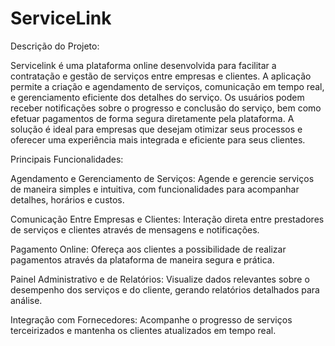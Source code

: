 # ServiceLink

Descrição do Projeto:

Servicelink é uma plataforma online desenvolvida para facilitar a contratação e gestão de serviços entre empresas e clientes. A aplicação permite a criação e agendamento de serviços, comunicação em tempo real, e gerenciamento eficiente dos detalhes do serviço. 
Os usuários podem receber notificações sobre o progresso e conclusão do serviço, bem como efetuar pagamentos de forma segura diretamente pela plataforma. A solução é ideal para empresas que desejam otimizar seus processos e oferecer uma experiência mais integrada e eficiente para seus clientes.

Principais Funcionalidades:

Agendamento e Gerenciamento de Serviços: Agende e gerencie serviços de maneira simples e intuitiva, com funcionalidades para acompanhar detalhes, horários e custos.

Comunicação Entre Empresas e Clientes: Interação direta entre prestadores de serviços e clientes através de mensagens e notificações.

Pagamento Online: Ofereça aos clientes a possibilidade de realizar pagamentos através da plataforma de maneira segura e prática.

Painel Administrativo e de Relatórios: Visualize dados relevantes sobre o desempenho dos serviços e do cliente, gerando relatórios detalhados para análise.

Integração com Fornecedores: Acompanhe o progresso de serviços terceirizados e mantenha os clientes atualizados em tempo real.
